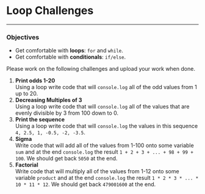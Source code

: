 # Loop Challenges

---

### Objectives

- Get comfortable with **loops**: `for` and `while`.
- Get comfortable with **conditionals**: `if/else`.

Please work on the following challenges and upload your work when done.

1. **Print odds 1-20**  
    Using a loop write code that will `console.log` all of the odd values from 1 up to 20.
2. **Decreasing Multiples of 3**  
    Using a loop write code that will `console.log` all of the values that are evenly divisible by 3 from 100 down to 0.
3. **Print the sequence**  
    Using a loop write code that will `console.log` the values in this sequence `4, 2.5, 1, -0.5, -2, -3.5`.
4. **Sigma**  
    Write code that will add all of the values from 1-100 onto some variable `sum` and at the end `console.log` the result `1 + 2 + 3 + ... + 98 + 99 + 100`. We should get back `5050` at the end.
5. **Factorial**  
    Write code that will multiply all of the values from 1-12 onto some variable `product` and at the end `console.log` the result `1 * 2 * 3 * ... * 10 * 11 * 12`. We should get back `479001600` at the end.